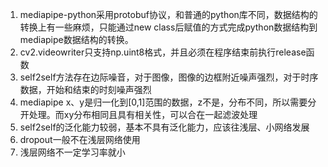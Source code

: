 1. mediapipe-python采用protobuf协议，和普通的python库不同，数据结构的转换上有一些麻烦，只能通过new class后赋值的方式完成python数据结构到mediapipe数据结构的转换。
2. cv2.videowriter只支持np.uint8格式，并且必须在程序结束前执行release函数
3. self2self方法存在边际噪音，对于图像，图像的边框附近噪声强烈，对于时序数据，开始和结束的时刻噪声强烈
4. mediapipe x、y是归一化到[0,1]范围的数据，z不是，分布不同，所以需要分开处理。而xy分布相同且具有相关性，可以合在一起滤波处理
5. self2self的泛化能力较弱，基本不具有泛化能力，应该往浅层、小网络发展
6. dropout一般不在浅层网络使用
7. 浅层网络不一定学习率就小